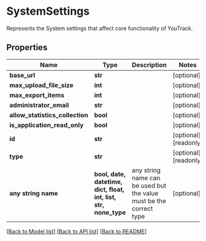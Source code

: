 # SystemSettings

Represents the System settings that affect core functionality of YouTrack.

## Properties
Name | Type | Description | Notes
------------ | ------------- | ------------- | -------------
**base_url** | **str** |  | [optional] 
**max_upload_file_size** | **int** |  | [optional] 
**max_export_items** | **int** |  | [optional] 
**administrator_email** | **str** |  | [optional] 
**allow_statistics_collection** | **bool** |  | [optional] 
**is_application_read_only** | **bool** |  | [optional] 
**id** | **str** |  | [optional] [readonly] 
**type** | **str** |  | [optional] [readonly] 
**any string name** | **bool, date, datetime, dict, float, int, list, str, none_type** | any string name can be used but the value must be the correct type | [optional]

[[Back to Model list]](../README.md#documentation-for-models) [[Back to API list]](../README.md#documentation-for-api-endpoints) [[Back to README]](../README.md)


